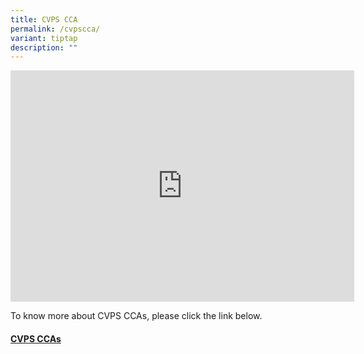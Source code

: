 ```yaml
---
title: CVPS CCA
permalink: /cvpscca/
variant: tiptap
description: ""
---
```

<p></p>
<div class="iframe-wrapper">
<iframe height="370" width="550" allowfullscreen="true" frameborder="0" src="https://docs.google.com/presentation/d/e/2PACX-1vQFkXiLh2SrxdQ7RshI8iJzTObetlXHKU2I5Mip-N20k_4-qGj09Qe6sjytfDO8jg/embed?start=true&amp;loop=true&amp;delayms=5000"></iframe>
</div>
<p>To know more about CVPS CCAs, please click the link below.</p>
<h4><strong><a href="https://www.compassvalepri.moe.edu.sg/cca/" rel="noopener noreferrer nofollow" target="_blank">CVPS CCAs</a></strong></h4>
<p></p>